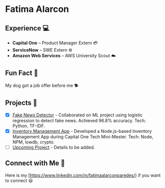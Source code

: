 # Fatima Alarcon 

## Experience :computer:

- **Capital One** – Product Manager Extern :credit_card:
- **ServiceNow** – SWE Extern :gear:
- **Amazon Web Services** – AWS University Scout :cloud:

## Fun Fact :tada:

My dog got a job offer before me 🐕

## Projects :rocket:

- [x] [Fake News Detector](https://github.com) - Collaborated on ML project using logistic regression to detect fake news. Achieved 96.8% accuracy. Tech: Python, TF-IDF.
- [x] [Inventory Management App](https://github.com) - Developed a Node.js-based Inventory Management App during Capital One Tech Mini-Mester. Tech: Node, NPM, lowdb, crypto.
- [ ] [Upcoming Project](https://github.com) - Details to be added.

## Connect with Me :handshake:

Here is my [https://www.linkedin.com/in/fatimaalarconparedes/) if you want to connect :smiley:

